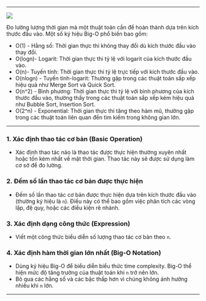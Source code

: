 
---

![](https://media.geeksforgeeks.org/wp-content/cdn-uploads/mypic.png)

Đo lường lượng thời gian mà một thuật toán cần để hoàn thành dựa trên kích thước đầu vào. Một số ký hiệu Big-O phổ biến bao gồm:

- O(1) - Hằng số: Thời gian thực thi không thay đổi dù kích thước đầu vào thay đổi.
- O(log⁡n)- Logarit: Thời gian thực thi tỷ lệ với logarit của kích thước đầu vào.
- O(n)- Tuyến tính: Thời gian thực thi tỷ lệ trực tiếp với kích thước đầu vào.
- O(nlog⁡n) - Tuyến tính-logarit: Thường gặp trong các thuật toán sắp xếp hiệu quả như Merge Sort và Quick Sort.
- O(n^2) - Bình phương: Thời gian thực thi tỷ lệ với bình phương của kích thước đầu vào, thường thấy trong các thuật toán sắp xếp kém hiệu quả như Bubble Sort, Insertion Sort.
- O(2^n) - Exponential: Thời gian thực thi tăng theo hàm mũ, thường gặp trong các thuật toán liên quan đến tìm kiếm trong không gian lớn.

----
### 1. **Xác định thao tác cơ bản (Basic Operation)**

- Xác định thao tác nào là thao tác được thực hiện thường xuyên nhất hoặc tốn kém nhất về mặt thời gian. Thao tác này sẽ được sử dụng làm cơ sở để đo lường.

### 2. **Đếm số lần thao tác cơ bản được thực hiện**

- Đếm số lần thao tác cơ bản được thực hiện dựa trên kích thước đầu vào (thường ký hiệu là `n`). Điều này có thể bao gồm việc phân tích các vòng lặp, đệ quy, hoặc các điều kiện rẽ nhánh.

### 3. **Xác định dạng công thức (Expression)**

- Viết một công thức biểu diễn số lượng thao tác cơ bản theo `n`.

### 4. **Xác định hàm thời gian lớn nhất (Big-O Notation)**

- Dùng ký hiệu Big-O để biểu diễn biểu thức time complexity. Big-O thể hiện mức độ tăng trưởng của thuật toán khi `n` trở nên lớn.
- Bỏ qua các hằng số và các bậc thấp hơn vì chúng không ảnh hưởng nhiều khi `n` lớn.

---

